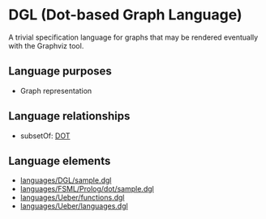 # DGL (Dot-based Graph Language)
A trivial specification language for graphs that may be rendered eventually with the Graphviz tool.
## Language purposes
* Graph representation

## Language relationships
* subsetOf: [DOT](http://softlang.github.io/yas/languages/dot.html)

## Language elements
* [languages/DGL/sample.dgl](https://github.com/softlang/yas/blob/master/languages/DGL/sample.dgl)
* [languages/FSML/Prolog/dot/sample.dgl](https://github.com/softlang/yas/blob/master/languages/FSML/Prolog/dot/sample.dgl)
* [languages/Ueber/functions.dgl](https://github.com/softlang/yas/blob/master/languages/Ueber/functions.dgl)
* [languages/Ueber/languages.dgl](https://github.com/softlang/yas/blob/master/languages/Ueber/languages.dgl)
